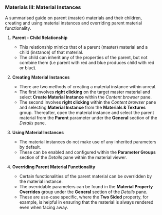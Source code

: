### Materials III: Material Instances

A summarised guide on parent (master) materials and their children, creating and using material instances and overriding parent material functionality.

1. **Parent - Child Relationship**
   * This relationship mimics that of a parent (master) material and a child (instance) of that material.
   * The child can inherit any of the properties of the parent, but not combine them (i.e parent with red and blue produces child with red or blue).

2. **Creating Material Instances**
   * There are two methods of creating a material instance within unreal.
   * The first involves **right clicking** on the target master material and select **Create Material Instance** within the *Content browser* pane.
   * The second involves **right clicking** within the *Content browser* pane and selecting **Material Instance** from the **Materials & Textures** group. Thereafter, open the material instance and select the parent material from the **Parent** parameter under the **General** section of the *Details* pane.

3. **Using Material Instances**
   * The material instances do not make use of any inherited parameters by default.
   * These can be enabled and configured within the **Parameter Groups** section of the *Details* pane within the material viewer.

4. **Overriding Parent Material Functionality**
   * Certain functionalities of the parent material can be overridden by the material instance.
   * The overridable parameters can be found in the **Material Property Overrides** group under the **General** section of the *Details* pane.
   * These are use-case specific, where the **Two Sided** property, for example, is helpful in ensuring that the material is always rendered even when facing away.
